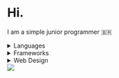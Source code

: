 # Hi.
I am a simple junior programmer 🇧🇷

<details>
  <summary>Languages</summary>
  <img src="https://img.shields.io/badge/Python-161b22?style=for-the-badge&logo=Python&logoColor=white">
  <img src="https://img.shields.io/badge/JavaScript-161b22?style=for-the-badge&logo=javascript&logoColor=F7DF1E">
</details>
<details>
  <summary>Frameworks</summary>
  <img src="https://img.shields.io/badge/Django-161b22?style=for-the-badge&logo=django&logoColor=green">
</details>
<details>
  <summary>Web Design</summary>
  <img src="https://img.shields.io/badge/Figma-161b22?style=for-the-badge&logo=figma&logoColor=white">
  <img src="https://img.shields.io/badge/Lunacy-161b22?style=for-the-badge&logo=Lunacy&logoColor=189de7">
</details>
<img src="https://github-readme-stats.vercel.app/api?username=B4ZKKJ&show_icons=true&theme=transparent">

